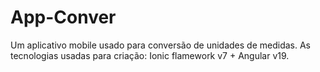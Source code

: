 # App-Conver
Um aplicativo mobile usado para conversão de unidades de medidas. As tecnologias usadas para criação: Ionic flamework v7 + Angular v19.
